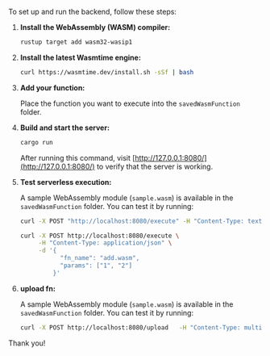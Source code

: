 To set up and run the backend, follow these steps:

1. **Install the WebAssembly (WASM) compiler:**

   ```sh
   rustup target add wasm32-wasip1
   ```

2. **Install the latest Wasmtime engine:**

   ```sh
   curl https://wasmtime.dev/install.sh -sSf | bash
   ```

3. **Add your function:**

   Place the function you want to execute into the `savedWasmFunction` folder.

4. **Build and start the server:**

   ```sh
   cargo run
   ```

   After running this command, visit [http://127.0.0.1:8080/](http://127.0.0.1:8080/) to verify that the server is working.

5. **Test serverless execution:**

   A sample WebAssembly module (`sample.wasm`) is available in the `savedWasmFunction` folder. You can test it by running:

   ```sh
   curl -X POST "http://localhost:8080/execute" -H "Content-Type: text/plain" -d "sample.wasm"
   ```

   ```sh
   curl -X POST http://localhost:8080/execute \
        -H "Content-Type: application/json" \
        -d '{
              "fn_name": "add.wasm",
              "params": ["1", "2"]
            }'
   ```

6. **upload fn:**

   A sample WebAssembly module (`sample.wasm`) is available in the `savedWasmFunction` folder. You can test it by running:

   ```sh
   curl -X POST http://localhost:8080/upload   -H "Content-Type: multipart/form-data"   -F "fn_name=sample2.wasm"   -F "wasm_file=@/home/arjun/Desktop/mini-project/backend/server/src/savedWasmFunctions/sample.wasm"
   ```

Thank you!
